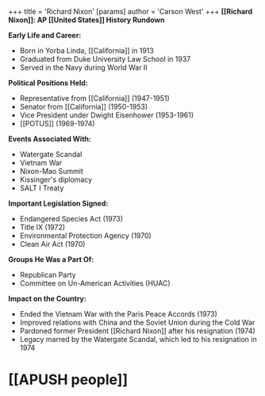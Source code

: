 +++
 title = 'Richard Nixon'
[params]
	author = 'Carson West'
+++
**[[Richard Nixon]]: AP [[United States]] History Rundown**

**Early Life and Career:**
* Born in Yorba Linda, [[California]] in 1913
* Graduated from Duke University Law School in 1937
* Served in the Navy during World War II

**Political Positions Held:**
* Representative from [[California]] (1947-1951)
* Senator from [[California]] (1950-1953)
* Vice President under Dwight Eisenhower (1953-1961)
* [[POTUS]] (1969-1974)

**Events Associated With:**
* Watergate Scandal
* Vietnam War
* Nixon-Mao Summit
* Kissinger's diplomacy
* SALT I Treaty

**Important Legislation Signed:**
* Endangered Species Act (1973)
* Title IX (1972)
* Environmental Protection Agency (1970)
* Clean Air Act (1970)

**Groups He Was a Part Of:**
* Republican Party
* Committee on Un-American Activities (HUAC)

**Impact on the Country:**
* Ended the Vietnam War with the Paris Peace Accords (1973)
* Improved relations with China and the Soviet Union during the Cold War
* Pardoned former President [[Richard Nixon]] after his resignation (1974)
* Legacy marred by the Watergate Scandal, which led to his resignation in 1974
# [[APUSH people]]